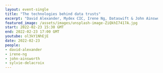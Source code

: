 ```yaml
---
layout: event-single
title: "The technologies behind data trusts"
excerpt: "David Alexander, Mydex CIC, Irene Ng, Dataswift & John Ainsworth, University of Manchester held a panel discussion on understanding the architectures for trustworthy data governance chaired by Sylvie Delacroix, University of Birmingham. "
featured_image: /assets/images/unsplash-image-ZiQkhI7417A.jpg
start: 2022-02-23 15:30 GMT
end: 2022-02-23 17:00 GMT
youtube: ol3kY1NhEjE
date: 2022-02-23
people:
- david-alexander
- irene-ng
- john-ainsworth
- sylvie-delacroix
---
```

